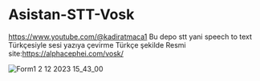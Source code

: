 # Asistan-STT-Vosk

https://www.youtube.com/@kadiratmaca1
Bu depo stt yani speech to text Türkçesiyle  sesi yazıya çevirme Türkçe şekilde
Resmi site:https://alphacephei.com/vosk/



![Form1 2 12 2023 15_43_00](https://github.com/Kadir-Atmaca/Asistan-STT-Vosk/assets/152689373/d99a8e5b-19ca-4527-9b0a-68d9fbe7c3c0)
